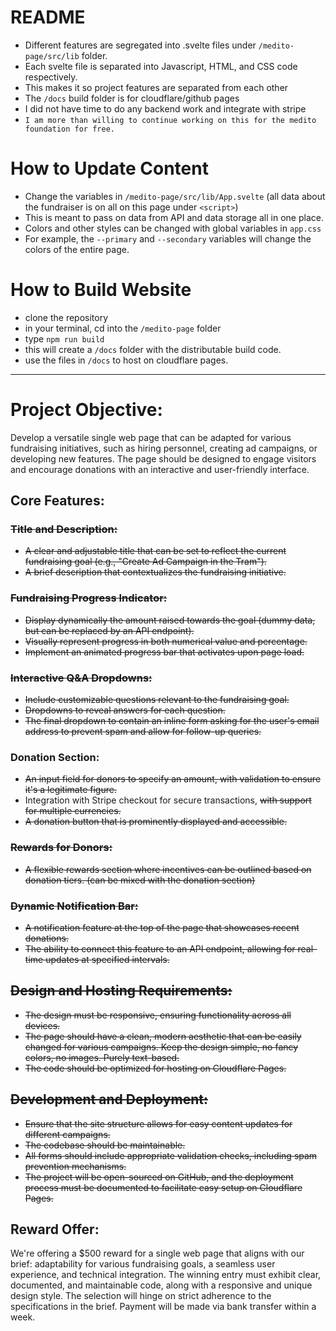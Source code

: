 # README

- Different features are segregated into .svelte files under `/medito-page/src/lib` folder.
- Each svelte file is separated into Javascript, HTML, and CSS code respectively.
- This makes it so project features are separated from each other
- The `/docs` build folder is for cloudflare/github pages
- I did not have time to do any backend work and integrate with stripe
- `I am more than willing to continue working on this for the medito foundation for free.`

# How to Update Content

- Change the variables in `/medito-page/src/lib/App.svelte` (all data about the fundraiser is on all on this page under `<script>`)
- This is meant to pass on data from API and data storage all in one place.
- Colors and other styles can be changed with global variables in `app.css`
- For example, the `--primary` and `--secondary` variables will change the colors of the entire page.

# How to Build Website

- clone the repository
- in your terminal, cd into the `/medito-page` folder
- type `npm run build`
- this will create a `/docs` folder with the distributable build code.
- use the files in `/docs` to host on cloudflare pages.

---

# Project Objective:

Develop a versatile single web page that can be adapted for various fundraising initiatives, such as hiring personnel, creating ad campaigns, or developing new features. The page should be designed to engage visitors and encourage donations with an interactive and user-friendly interface.

## Core Features:

### ~~Title and Description:~~

- ~~A clear and adjustable title that can be set to reflect the current fundraising goal (e.g., "Create Ad Campaign in the Tram").~~
- ~~A brief description that contextualizes the fundraising initiative.~~

### ~~Fundraising Progress Indicator:~~

- ~~Display dynamically the amount raised towards the goal (dummy data, but can be replaced by an API endpoint).~~
- ~~Visually represent progress in both numerical value and percentage.~~
- ~~Implement an animated progress bar that activates upon page load.~~

### ~~Interactive Q&A Dropdowns:~~

- ~~Include customizable questions relevant to the fundraising goal.~~
- ~~Dropdowns to reveal answers for each question.~~
- ~~The final dropdown to contain an inline form asking for the user's email address to prevent spam and allow for follow-up queries.~~

### Donation Section:

- ~~An input field for donors to specify an amount, with validation to ensure it's a legitimate figure.~~
- Integration with Stripe checkout for secure transactions, ~~with support for multiple currencies.~~
- ~~A donation button that is prominently displayed and accessible.~~

### ~~Rewards for Donors:~~

- ~~A flexible rewards section where incentives can be outlined based on donation tiers. (can be mixed with the donation section)~~

### ~~Dynamic Notification Bar:~~

- ~~A notification feature at the top of the page that showcases recent donations.~~
- ~~The ability to connect this feature to an API endpoint, allowing for real-time updates at specified intervals.~~

## ~~Design and Hosting Requirements:~~

- ~~The design must be responsive, ensuring functionality across all devices.~~
- ~~The page should have a clean, modern aesthetic that can be easily changed for various campaigns. Keep the design simple, no fancy colors, no images. Purely text-based.~~
- ~~The code should be optimized for hosting on Cloudflare Pages.~~

## ~~Development and Deployment:~~

- ~~Ensure that the site structure allows for easy content updates for different campaigns.~~
- ~~The codebase should be maintainable.~~
- ~~All forms should include appropriate validation checks, including spam prevention mechanisms.~~
- ~~The project will be open-sourced on GitHub, and the deployment process must be documented to facilitate easy setup on Cloudflare Pages.~~

## Reward Offer:

We're offering a $500 reward for a single web page that aligns with our brief: adaptability for various fundraising goals, a seamless user experience, and technical integration. The winning entry must exhibit clear, documented, and maintainable code, along with a responsive and unique design style. The selection will hinge on strict adherence to the specifications in the brief. Payment will be made via bank transfer within a week.
